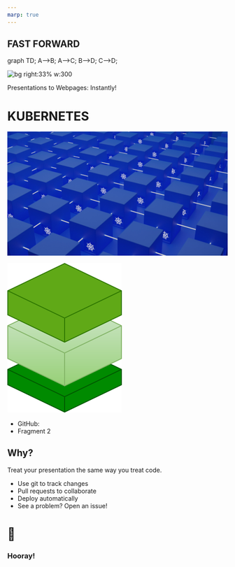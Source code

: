 ```yaml
---
marp: true
---
```


<!--
theme: uncover
style: |
  .fa-twitter { color: aqua; }
  .fa-mastodon { color: purple; }
  .fa-linkedin { color: blue; }
  .fa-window-maximize { color: skyblue; }
  @import 'https://cdnjs.cloudflare.com/ajax/libs/font-awesome/6.3.0/css/all.min.css'


transition: dissolve
class:
 - invert
headingDivider: 2 
paginate: true
-->

<!--
_class:
 - lead
 - invert
-->

## FAST FORWARD 
<script type="module">
  import mermaid from 'https://cdn.jsdelivr.net/npm/mermaid@10/dist/mermaid.esm.min.mjs';
  mermaid.initialize({ startOnLoad: true });
</script>

<div class="mermaid">
graph TD;
    A-->B;
    A-->C;
    B-->D;
    C-->D;
</div>

![bg right:33% w:300](https://www.randers.dk/static/logo.svg)

Presentations to Webpages: Instantly!

#  KUBERNETES

![bg](./img/k8s-pods.jpg)

![](img/stack.drawio.svg)
* <i class="fa-brands fa-github"></i> GitHub: 
* Fragment 2



## Why?
<!-- backgroundImage: "linear-gradient(to bottom, #67b8e3, #0288d1)" -->

Treat your presentation the same way you treat code.

- Use git to track changes
- Pull requests to collaborate
- Deploy automatically
- See a problem? Open an issue!



# 🎉
<!--
_class:
 - lead
 - invert
-->
### Hooray!


